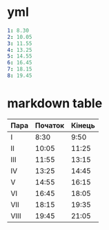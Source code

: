 # yml

```yml
1: 8.30
2: 10.05
3: 11.55
4: 13.25
5: 14.55
6: 16.45
7: 18.15
8: 19.45
```

# markdown table

| Пара | Початок | Кінець |
| ---- | ------- | ------ |
| I    | 8:30    | 9:50   |
| II   | 10:05   | 11:25  |
| III  | 11:55   | 13:15  |
| IV   | 13:25   | 14:45  |
| V    | 14:55   | 16:15  |
| VI   | 16:45   | 18:05  |
| VII  | 18:15   | 19:35  |
| VIII | 19:45   | 21:05  |